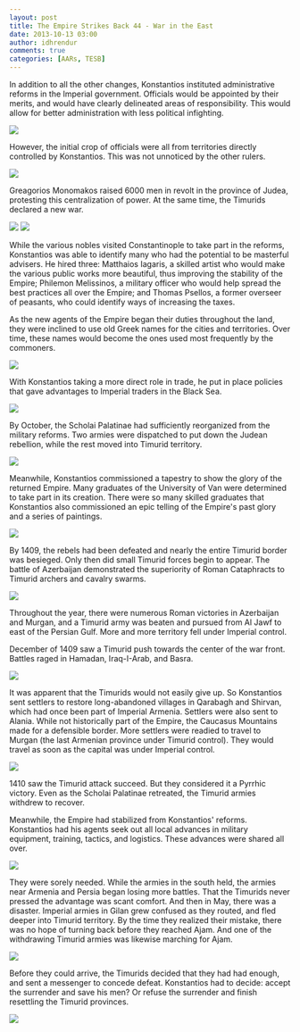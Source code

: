 ```yaml
---
layout: post
title: The Empire Strikes Back 44 - War in the East
date: 2013-10-13 03:00
author: idhrendur
comments: true
categories: [AARs, TESB]
---
```

In addition to all the other changes, Konstantios instituted administrative reforms in the Imperial government. Officials would be appointed by their merits, and would have clearly delineated areas of responsibility. This would allow for better administration with less political infighting.

![](/assets/tesb_images/44-1.png)

However, the initial crop of officials were all from territories directly controlled by Konstantios. This was not unnoticed by the other rulers.

![](/assets/tesb_images/44-2.png)

Greagorios Monomakos raised 6000 men in revolt in the province of Judea, protesting this centralization of power. At the same time, the Timurids declared a new war.

![](/assets/tesb_images/44-3.png)
![](/assets/tesb_images/44-4.png)

While the various nobles visited Constantinople to take part in the reforms, Konstantios was able to identify many who had the potential to be masterful advisers. He hired three: Matthaios Iagaris, a skilled artist who would make the various public works more beautiful, thus improving the stability of the Empire; Philemon Melissinos, a military officer who would help spread the best practices all over the Empire; and Thomas Psellos, a former overseer of peasants, who could identify ways of increasing the taxes.

As the new agents of the Empire began their duties throughout the land, they were inclined to use old Greek names for the cities and territories. Over time, these names would become the ones used most frequently by the commoners.

![](/assets/tesb_images/44-5.png)

With Konstantios taking a more direct role in trade, he put in place policies that gave advantages to Imperial traders in the Black Sea.

![](/assets/tesb_images/44-6.png)

By October, the Scholai Palatinae had sufficiently reorganized from the military reforms. Two armies were dispatched to put down the Judean rebellion, while the rest moved into Timurid territory.

![](/assets/tesb_images/44-7.png)

Meanwhile, Konstantios commissioned a tapestry to show the glory of the returned Empire. Many graduates of the University of Van were determined to take part in its creation. There were so many skilled graduates that Konstantios also commissioned an epic telling of the Empire's past glory and a series of paintings.

![](/assets/tesb_images/44-8.png)

By 1409, the rebels had been defeated and nearly the entire Timurid border was besieged. Only then did small Timurid forces begin to appear. The battle of Azerbaijan demonstrated the superiority of Roman Cataphracts to Timurid archers and cavalry swarms.

![](/assets/tesb_images/44-9.png)

Throughout the year, there were numerous Roman victories in Azerbaijan and Murgan, and a Timurid army was beaten and pursued from Al Jawf to east of the Persian Gulf. More and more territory fell under Imperial control.

December of 1409 saw a Timurid push towards the center of the war front. Battles raged in Hamadan, Iraq-I-Arab, and Basra.

![](/assets/tesb_images/44-10.png)

It was apparent that the Timurids would not easily give up. So Konstantios sent settlers to restore long-abandoned villages in Qarabagh and Shirvan, which had once been part of Imperial Armenia. Settlers were also sent to Alania. While not historically part of the Empire, the Caucasus Mountains made for a defensible border. More settlers were readied to travel to Murgan (the last Armenian province under Timurid control). They would travel as soon as the capital was under Imperial control.

![](/assets/tesb_images/44-11.png)

1410 saw the Timurid attack succeed. But they considered it a Pyrrhic victory. Even as the Scholai Palatinae retreated, the Timurid armies withdrew to recover.

Meanwhile, the Empire had stabilized from Konstantios' reforms. Konstantios had his agents seek out all local advances in military equipment, training, tactics, and logistics. These advances were shared all over.

![](/assets/tesb_images/44-12.png)

They were sorely needed. While the armies in the south held, the armies near Armenia and Persia began losing more battles. That the Timurids never pressed the advantage was scant comfort. And then in May, there was a disaster. Imperial armies in Gilan grew confused as they routed, and fled deeper into Timurid territory. By the time they realized their mistake, there was no hope of turning back before they reached Ajam. And one of the withdrawing Timurid armies was likewise marching for Ajam.

![](/assets/tesb_images/44-13.png)

Before they could arrive, the Timurids decided that they had had enough, and sent a messenger to concede defeat. Konstantios had to decide: accept the surrender and save his men? Or refuse the surrender and finish resettling the Timurid provinces.

![](/assets/tesb_images/44-14.png)
